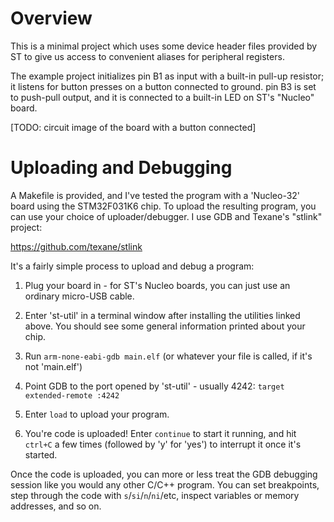 # Overview

This is a minimal project which uses some device header files provided by ST to give us access to convenient aliases for peripheral registers.

The example project initializes pin B1 as input with a built-in pull-up resistor; it listens for button presses on a button connected to ground. pin B3 is set to push-pull output, and it is connected to a built-in LED on ST's "Nucleo" board.

[TODO: circuit image of the board with a button connected]

# Uploading and Debugging

A Makefile is provided, and I've tested the program with a 'Nucleo-32' board using the STM32F031K6 chip. To upload the resulting program, you can use your choice of uploader/debugger. I use GDB and Texane's "stlink" project:

https://github.com/texane/stlink

It's a fairly simple process to upload and debug a program:

1. Plug your board in - for ST's Nucleo boards, you can just use an ordinary micro-USB cable.

2. Enter 'st-util' in a terminal window after installing the utilities linked above. You should see some general information printed about your chip.

3. Run `arm-none-eabi-gdb main.elf` (or whatever your file is called, if it's not 'main.elf')

4. Point GDB to the port opened by 'st-util' - usually 4242: `target extended-remote :4242`

5. Enter `load` to upload your program.

6. You're code is uploaded! Enter `continue` to start it running, and hit `ctrl+C` a few times (followed by 'y' for 'yes') to interrupt it once it's started.

Once the code is uploaded, you can more or less treat the GDB debugging session like you would any other C/C++ program. You can set breakpoints, step through the code with `s`/`si`/`n`/`ni`/etc, inspect variables or memory addresses, and so on.
